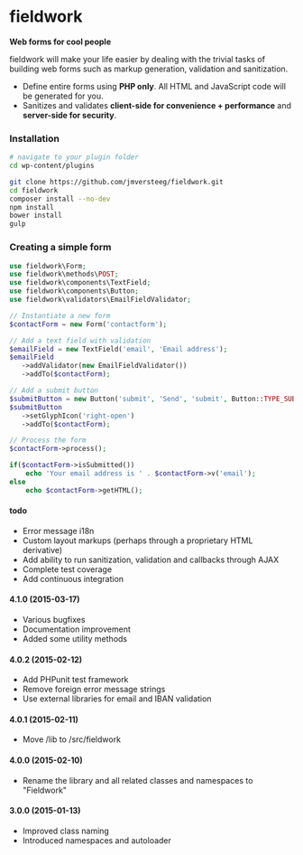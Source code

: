 fieldwork
===========
**Web forms for cool people**

fieldwork will make your life easier by dealing with the trivial tasks of building web forms such as markup generation, validation and sanitization.

 - Define entire forms using **PHP only**. All HTML and JavaScript code will be generated for you.
 - Sanitizes and validates **client-side for convenience + performance** and **server-side for security**.

### Installation

```bash
# navigate to your plugin folder
cd wp-content/plugins

git clone https://github.com/jmversteeg/fieldwork.git
cd fieldwork
composer install --no-dev
npm install
bower install
gulp
```

### Creating a simple form

```php
use fieldwork\Form;
use fieldwork\methods\POST;
use fieldwork\components\TextField;
use fieldwork\components\Button;
use fieldwork\validators\EmailFieldValidator;

// Instantiate a new form
$contactForm = new Form('contactform');

// Add a text field with validation
$emailField = new TextField('email', 'Email address');
$emailField
   ->addValidator(new EmailFieldValidator())
   ->addTo($contactForm);

// Add a submit button
$submitButton = new Button('submit', 'Send', 'submit', Button::TYPE_SUBMIT);
$submitButton
   ->setGlyphIcon('right-open')
   ->addTo($contactForm);

// Process the form
$contactForm->process();

if($contactForm->isSubmitted())
    echo 'Your email address is ' . $contactForm->v('email');
else
    echo $contactForm->getHTML();
```

#### todo

 - Error message i18n
 - Custom layout markups (perhaps through a proprietary HTML derivative)
 - Add ability to run sanitization, validation and callbacks through AJAX
 - Complete test coverage
 - Add continuous integration
 
#### 4.1.0 (2015-03-17)
 - Various bugfixes
 - Documentation improvement
 - Added some utility methods

#### 4.0.2 (2015-02-12)
 - Add PHPunit test framework
 - Remove foreign error message strings
 - Use external libraries for email and IBAN validation

#### 4.0.1 (2015-02-11)
 - Move /lib to /src/fieldwork

#### 4.0.0 (2015-02-10)
 - Rename the library and all related classes and namespaces to "Fieldwork"

#### 3.0.0 (2015-01-13)

 - Improved class naming
 - Introduced namespaces and autoloader
